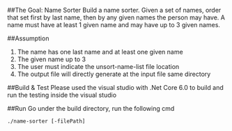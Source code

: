 ﻿##The Goal: Name Sorter
Build a name sorter. Given a set of names, order that set first by last name, then by any given names the person may have. A name must have at least 1 given name
and may have up to 3 given names.

##Assumption
1. The name has one last name and at least one given name
2. The given name up to 3
3. The user must indicate the unsort-name-list file location
4. The output file will directly generate at the input file same directory

##Build & Test
Please used the visual studio with .Net Core 6.0 to build and run the testing inside the visual studio

##Run
Go under the build directory, run the following cmd
```
./name-sorter [-filePath]
```
